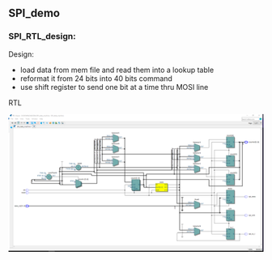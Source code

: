 ## SPI_demo

### SPI_RTL_design: 

Design:

- load data from mem file and read them into a lookup table
- reformat it from 24 bits into 40 bits command
- use shift register to send one bit at a time thru MOSI line

RTL

![Design](./assets/RTL.png)
